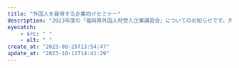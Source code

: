 ```yaml
---
title: "外国人を雇用する企業向けセミナー"
description: "2023年度の「福岡県外国人材受入企業講習会」についてのお知らせです。久留米市で開催される無料のセミナーです。"
eyecatch: 
    - src: " "
    - alt: " "
create_at: "2023-09-25T13:54:47"
update_at: "2023-10-11T14:41:29"
---
```


